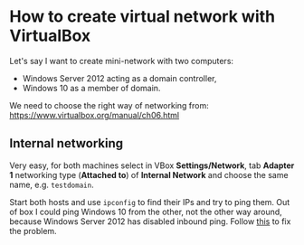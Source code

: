 # How to create virtual network with VirtualBox

Let's say I want to create mini-network with two computers:
* Windows Server 2012 acting as a domain controller,
* Windows 10 as a member of domain.

We need to choose the right way of networking from: https://www.virtualbox.org/manual/ch06.html

## Internal networking

Very easy, for both machines select in VBox **Settings/Network**, tab **Adapter 1** networking type
(**Attached to**) of **Internal Network** and choose the same name, e.g. `testdomain`.
 
Start both hosts and use `ipconfig` to find their IPs and try to ping them. Out of box I could
ping Windows 10 from the other, not the other way around, because Windows Server 2012 has disabled
inbound ping. Follow [this](http://blog.blksthl.com/2012/11/20/how-to-enable-ping-in-windows-server-2012/)
to fix the problem.